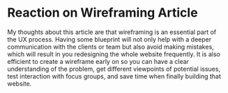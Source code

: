 # Reaction on Wireframing Article
My thoughts about this article are that wireframing is an essential part of the UX process. Having some blueprint will not only help with a deeper communication with the clients or team but also avoid making mistakes, which will result in you redesigning the whole website frequently. It is also efficient to create a wireframe early on so you can have a clear understanding of the problem, get different viewpoints of potential issues, test interaction with focus groups, and save time when finally building that website.